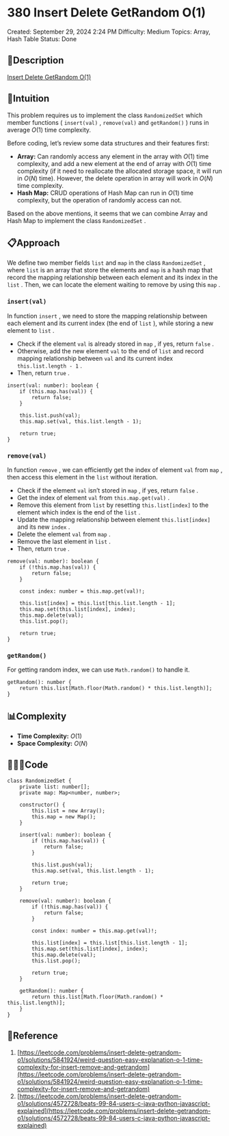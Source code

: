 # 380 Insert Delete GetRandom O(1)

Created: September 29, 2024 2:24 PM
Difficulty: Medium
Topics: Array, Hash Table
Status: Done

## 📖Description

[Insert Delete GetRandom O(1)](https://leetcode.com/problems/insert-delete-getrandom-o1/description/)

## 🤔Intuition

This problem requires us to implement the class `RandomizedSet` which member functions ( `insert(val)` , `remove(val)` and `getRandom()` ) runs in average $O(1)$ time complexity.

Before coding, let’s review some data structures and their features first:

- **Array:** Can randomly access any element in the array with $O(1)$ time complexity, and add a new element at the end of array with $O(1)$ time complexity (if it need to reallocate the allocated storage space, it will run in $O(N)$ time). However, the delete operation in array will work in $O(N)$ time complexity.
- **Hash Map:** CRUD operations of Hash Map can run in $O(1)$ time complexity, but the operation of randomly access can not.

Based on the above mentions, it seems that we can combine Array and Hash Map to implement the class `RandomizedSet` .

## 📋Approach

We define two member fields `list` and `map` in the class `RandomizedSet` , where `list` is an array that store the elements and `map` is a hash map that record the mapping relationship between each element and its index in the `list` . Then, we can locate the element waiting to remove by using this `map` .

### `insert(val)`

In function `insert` , we need to store the mapping relationship between each element and its current index (the end of `list` ), while storing a new element to `list` .

- Check if the element `val` is already stored in `map` , if yes, return `false` .
- Otherwise, add the new element `val` to the end of `list` and record mapping relationship between `val` and its current index `this.list.length - 1` .
- Then, return `true` .

```tsx
insert(val: number): boolean {
    if (this.map.has(val)) {
        return false;
    }

    this.list.push(val);
    this.map.set(val, this.list.length - 1);

    return true;
}
```

### `remove(val)`

In function `remove` , we can efficiently get the index of element `val` from `map` , then access this element in the `list` without iteration.

- Check if the element `val` isn’t stored in `map` , if yes, return `false` .
- Get the index of element `val` from `this.map.get(val)` .
- Remove this element from  `list` by resetting `this.list[index]` to the element which index is the end of the `list` .
- Update the mapping relationship between element `this.list[index]` and its new `index` .
- Delete the element `val` from `map` .
- Remove the last element in `list` .
- Then, return `true` .

```tsx
remove(val: number): boolean {
    if (!this.map.has(val)) {
        return false;
    }

    const index: number = this.map.get(val)!;

    this.list[index] = this.list[this.list.length - 1];
    this.map.set(this.list[index], index);
    this.map.delete(val);
    this.list.pop();

    return true;
}
```

### `getRandom()`

For getting random index, we can use `Math.random()` to handle it.

```tsx
getRandom(): number {
    return this.list[Math.floor(Math.random() * this.list.length)];
}
```

## 📊Complexity

- **Time Complexity:** $O(1)$
- **Space Complexity:** $O(N)$

## 🧑🏻‍💻Code

```tsx
class RandomizedSet {
    private list: number[];
    private map: Map<number, number>;

    constructor() {
        this.list = new Array();
        this.map = new Map();
    }

    insert(val: number): boolean {
        if (this.map.has(val)) {
            return false;
        }

        this.list.push(val);
        this.map.set(val, this.list.length - 1);

        return true;
    }

    remove(val: number): boolean {
        if (!this.map.has(val)) {
            return false;
        }

        const index: number = this.map.get(val)!;

        this.list[index] = this.list[this.list.length - 1];
        this.map.set(this.list[index], index);
        this.map.delete(val);
        this.list.pop();

        return true;
    }

    getRandom(): number {
        return this.list[Math.floor(Math.random() * this.list.length)];
    }
}
```

## 🔖Reference

1. [https://leetcode.com/problems/insert-delete-getrandom-o1/solutions/5841924/weird-question-easy-explanation-o-1-time-complexity-for-insert-remove-and-getrandom](https://leetcode.com/problems/insert-delete-getrandom-o1/solutions/5841924/weird-question-easy-explanation-o-1-time-complexity-for-insert-remove-and-getrandom)
2. [https://leetcode.com/problems/insert-delete-getrandom-o1/solutions/4572728/beats-99-84-users-c-java-python-javascript-explained](https://leetcode.com/problems/insert-delete-getrandom-o1/solutions/4572728/beats-99-84-users-c-java-python-javascript-explained)
